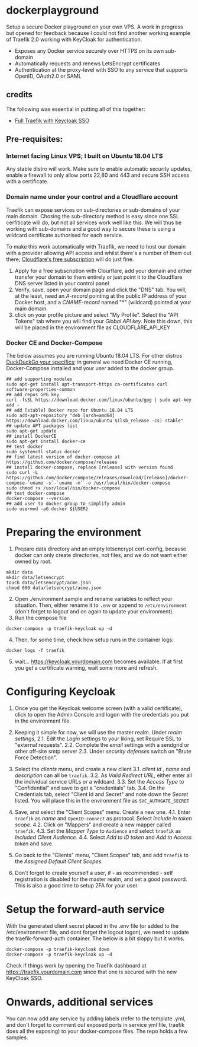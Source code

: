 # dockerplayground
Setup a secure Docker playground on your own VPS. A work in progress but opened for feedback because I could not find another working example of Traefik 2.0 working with KeyCloak for authentication.

- Exposes any Docker service securely over HTTPS on its own sub-domain
- Automatically requests and renews LetsEncrypt certificates
- Authentication at the proxy-level with SSO to any service that supports OpenID, OAuth2.0 or SAML

## credits
The following was essential in putting all of this together:
- [Full Traefik with Keycloak SSO](https://dockerquestions.com/2019/07/10/full-traefik-with-keycloak-single-sign-on-with-postgres-db-for-ldap-capabilities/)

## Pre-requisites:
### Internet facing Linux VPS; I built on Ubuntu 18.04 LTS
Any stable distro will work. Make sure to enable automatic security updates, enable a firewall to only allow ports 22,80 and 443 and secure SSH access with a certificate.

### Domain name under your control and a Cloudflare account
Traefik can expose services on sub-directories or sub-domains of your main domain. Chosing the sub-directory method is easy since one SSL cerfiticate will do, but not all services work well like this. We will thus be working with sub-domains and a good way to secure these is using a wildcard certificate authorised for each service. 

To make this work automatically with Traefik, we need to host our domain with a provider allowing API access and whilst there's a number of them out there; [Cloudflare's free subscription](https://dash.cloudflare.com/sign-up?pt=f&utm_referrer=https://www.cloudflare.com/) will do just fine.

1. Apply for a free subscription with Clourflare, add your domain and either transfer your domain to them entirely or just point it to the Cloudflare DNS server listed in your control panel.
2. Verify, save, open your domain page and click the "DNS" tab. You will, at the least, need an *A-record* pointing at the public IP address of your Docker host, and a *CNAME-record* named "\*" (wildcard) pointed at your main domain. 
3. click on your profile picture and select "My Profile". Select the "API Tokens" tab where you will find your *Global API key*. Note this down, this will be placed in the environment file as CLOUDFLARE_API_KEY 

### Docker CE and Docker-Compose
The below assumes you are running Ubuntu 18.04 LTS. For other distros [DuckDuckGo your specifics](https://duckduckgo.com/?q=setup+docker+and+docker-compose&t=h_&ia=web); in general we need Docker CE running, Docker-Compose installed and your user added to the docker group.
```
## add supporting modules
sudo apt-get install apt-transport-https ca-certificates curl software-properties-common
## add repos GPG key
curl -fsSL https://download.docker.com/linux/ubuntu/gpg | sudo apt-key add -
## add [stable] Docker repo for Ubuntu 18.04 LTS
sudo add-apt-repository "deb [arch=amd64] https://download.docker.com/linux/ubuntu $(lsb_release -cs) stable"
## update APT packages list
sudo apt-get update
## install DockerCE
sudo apt-get install docker-ce
## test docker
sudo systemctl status docker
## find latest version of docker-compose at https://github.com/docker/compose/releases
## install docker-compose, replace [release] with version found
sudo curl -L https://github.com/docker/compose/releases/download/[release]/docker-compose-`uname -s`-`uname -m` -o /usr/local/bin/docker-compose
sudo chmod +x /usr/local/bin/docker-compose
## test docker-compose
docker-compose --version
## add user to docker group to simplify admin
sudo usermod -aG docker ${USER}
```

# Preparing the environment
1. Prepare data directory and an empty letsencrypt cert-config, because docker can only create directories, not files, and we do not want either owned by root.
```
mkdir data
mkdir data/letsencrypt
touch data/letsencrypt/acme.json
chmod 600 data/letsencrypt/acme.json
```

2. Open ./environment.sample and rename variables to reflect your situation. Then, either rename it to `.env` or append to `/etc/environment` (don't forget to logout and on again to update your environment).
3. Run the compose file
```
docker-compose -p traefik-keycloak up -d
```
4. Then, for some time, check how setup runs in the container logs:
```
docker logs -f traefik
```
5. wait... https://keycloak.yourdomain.com becomes available. If at first you get a certificate warning, wait some more and refresh.

# Configuring Keycloak

1. Once you get the Keycloak welcome screen (with a valid certificate), click to open the Admin Console and logon with the credentials you put in the environment file.

2. Keeping it simple for now, we will use the master realm. Under *realm settings*, 
2.1. Edit the *Login* settings to your liking, set Require SSL to "external requests".
2.2. Complete the *email* settings with a sendgrid or other off-site smtp server
2.3. Under *security defenses* switch on "Brute Force Detection".
3. Select the *clients* menu, and create a new client
3.1. *client id* , *name* and *description* can all be `traefik`.
3.2. As *Valid Redirect URL*, either enter all the individual service URLs or a wildcard. 
3.3. Set the *Access Type* to "Confidential" and save to get a "credentials" tab.
3.4. On the Credentials tab, select "Client Id and Secret" and note down the *Secret* listed. You will place this in the environment file as `SVC_AUTHGATE_SECRET`
4. Save, and select the "Client Scopes" menu. Create a new one.
4.1. Enter `traefik` as *name* and `OpenID-connect` as protocol. Select *Include in token scope*.
4.2. Click on "Mappers" and create a new mapper called `traefik`.
4.3. Set the *Mapper Type* to `Audience` and select `traefik` as *Included Client Audience*.
4.4. Select *Add to ID token* and *Add to Access token* and save.
5. Go back to the "Clients" menu, "Client Scopes" tab, and add `traefik` to the *Assigned Default Client Scopes*.
6. Don't forget to create yourself a user, if - as recommended - self registration is disabled for the master realm, and set a good password. This is also a good time to setup 2FA for your user.

# Setup the forward-auth service

With the generated client secret placed in the .env file (or added to the /etc/environment file, and dont forget the logout logon), we need to update the traefik-forward-auth container. The below is a bit sloppy but it works.
```
docker-compose -p traefik-keycloak down
docker-compose -p traefik-keycloak up -d
```

Check if things work by opening the Traefik dashboard at https://traefik.yourdomain.com since that one is secured with the new KeyCloak SSO.

# Onwards, additional services
You can now add any service by adding labels (refer to the template .yml, and don't forget to comment out exposed ports in service yml file, traefik does all the exposing) to your docker-compose files. The repo holds a few samples.
